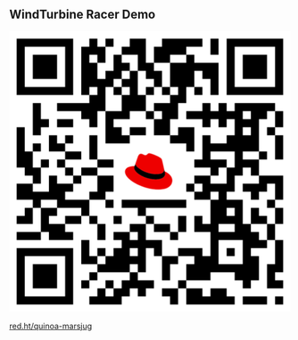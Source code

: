 
## WindTurbine Racer Demo

![WindTurbine Racer Demo](assets/qr-marsjug.png)  <!-- .element height="40%" width="40%" -->

[red.ht/quinoa-marsjug](http://red.ht/quinoa-marsjug)